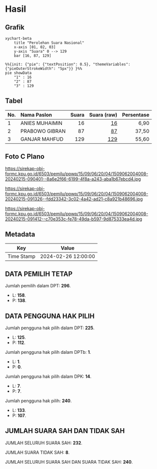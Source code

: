 # Hasil

## Grafik

```mermaid
xychart-beta
    title "Perolehan Suara Nasional"
    x-axis [01, 02, 03]
    y-axis "Suara" 0 --> 129
    bar [16, 87, 129]
```

```mermaid
%%{init: {"pie": {"textPosition": 0.5}, "themeVariables": {"pieOuterStrokeWidth": "5px"}} }%%
pie showData
    "1" : 16
    "2" : 87
    "3" : 129
```

## Tabel

| No. | Nama Paslon    | Suara | Suara (raw) | Persentase |
|:--- |:-------------- | -----:| -----------:| ----------:|
| 1   | ANIES MUHAIMIN | 16    | [16][p-1]   | 6,90       |
| 2   | PRABOWO GIBRAN | 87    | [87][p-2]   | 37,50      |
| 3   | GANJAR MAHFUD  | 129   | [129][p-3]  | 55,60      |


[p-1]: https://github.com/gigit-pemilu/pemilu-2024/blob/main/pilpres/hitung-suara/sub/15-jambi/sub/09-tebo/sub/06-vii-koto/sub/2004-sungai-abang/sub/008-tps/sub/paslon-1.txt
[p-2]: https://github.com/gigit-pemilu/pemilu-2024/blob/main/pilpres/hitung-suara/sub/15-jambi/sub/09-tebo/sub/06-vii-koto/sub/2004-sungai-abang/sub/008-tps/sub/paslon-2.txt
[p-3]: https://github.com/gigit-pemilu/pemilu-2024/blob/main/pilpres/hitung-suara/sub/15-jambi/sub/09-tebo/sub/06-vii-koto/sub/2004-sungai-abang/sub/008-tps/sub/paslon-3.txt

## Foto C Plano

https://sirekap-obj-formc.kpu.go.id/6503/pemilu/ppwp/15/09/06/20/04/1509062004008-20240215-090401--8a6e2f66-6199-4f8a-a243-aba1b67ebcd4.jpg

https://sirekap-obj-formc.kpu.go.id/6503/pemilu/ppwp/15/09/06/20/04/1509062004008-20240215-091326--fdd23342-3c02-4a42-ad21-c8a921b48696.jpg

https://sirekap-obj-formc.kpu.go.id/6503/pemilu/ppwp/15/09/06/20/04/1509062004008-20240215-091412--c70e353c-fe78-49da-b597-9d875333ea4d.jpg


## Metadata

| Key        | Value               |
| ---------- | ------------------- |
| Time Stamp | 2024-02-26 12:00:00 |


## DATA PEMILIH TETAP

Jumlah pemilih dalam DPT: **296**.
 * L: **158**.
 * P: **138**.

## DATA PENGGUNA HAK PILIH

Jumlah pengguna hak pilih dalam DPT: **225**.
 * L: **125**.
 * P: **112**.

Jumlah pengguna hak pilih dalam DPTb: **1**.
 * L: **1**.
 * P: **0**.

Jumlah pengguna hak pilih dalam DPK: **14**.
 * L: **7**.
 * P: **7**.

Jumlah pengguna hak pilih: **240**.
 * L: **133**.
 * P: **107**.

## JUMLAH SUARA SAH DAN TIDAK SAH

JUMLAH SELURUH SUARA SAH: **232**.

JUMLAH SUARA TIDAK SAH: **8**.

JUMLAH SELURUH SUARA SAH DAN SUARA TIDAK SAH: **240**.



